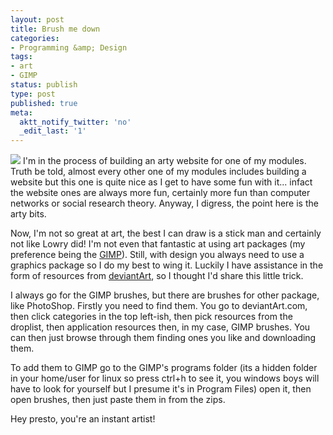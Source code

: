 ```yaml
---
layout: post
title: Brush me down
categories:
- Programming &amp; Design
tags:
- art
- GIMP
status: publish
type: post
published: true
meta:
  aktt_notify_twitter: 'no'
  _edit_last: '1'
---
```

![](http://bp1.blogger.com/_IipxgQD24i8/RzEeZp24U6I/AAAAAAAAABc/H-bdAqXFX1M/s1600-h/screenshot1.png)
I'm in the process of building an arty website for one of my modules. Truth be told, almost every other one of my modules includes building a website but this one is quite nice as I get to have some fun with it... infact the website ones are always more fun, certainly more fun than computer networks or social research theory. Anyway, I digress, the point here is the arty bits.

Now, I'm not so great at art, the best I can draw is a stick man and certainly not like Lowry did! I'm not even that fantastic at using art packages (my preference being the [GIMP](http://www.gimp.org/)). Still, with design you always need to use a graphics package so I do my best to wing it. Luckily I have assistance in the form of resources from [deviantArt](http://www.deviantart.com/), so I thought I'd share this little trick.

I always go for the GIMP brushes, but there are brushes for other package, like PhotoShop. Firstly you need to find them. You go to deviantArt.com, then click categories in the top left-ish, then pick resources from the droplist, then application resources then, in my case, GIMP brushes. You can then just browse through them finding ones you like and downloading them.

To add them to GIMP go to the GIMP's programs folder (its a hidden folder in your home/user for linux so press ctrl+h to see it, you windows boys will have to look for yourself but I presume it's in Program Files) open it, then open brushes, then just paste them in from the zips.

Hey presto, you're an instant artist!